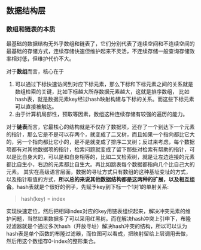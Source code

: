 ## 数据结构层
### 数组和链表的本质
最基础的数据结构无外乎数组和链表了，它们分别代表了连续空间和不连续空间的最基础的存储方式，连续存储快速但维护起来不灵活，不连续存储一般查询存储效率相对低，但维护代价不大。


对于**数组**而言，核心在于
1. 可以通过下标快速访问到对应下标元素，那么下标和下标元素之间的关系就是数组检索的关键，比如下标越大所存数据元素越大，这就是排序数组，
比如hash表，就是数据元素key经过hash映射构建与下标的关系。而这些下标元素可以直接被触达。
2. 由于计算机局部性，预取等因素，数组这种连续存储有较强的遍历的能力。

对于**链表**而言，它最核心的结构就是不仅存了数据项，还存了一个到达下一个元素的指针，那么它是不是可以存两个，就变成了二叉树，而且如果一个指向都比它大的，另一个指向都比它小的，是不是就变成了排序二叉树；反过来考虑，每个数据项都有对其他数据项的指针，检索问题就变成了留下那些对检索有帮助的指针，可以是比自身大的，可以是和自身相等的，比如二叉检索树，就是让左边连接的元素都比自生小，右边的元素都比自生大。再比如跳表每个数据都指向几个比自己大的元素。
其实在高级语言层面，数据的寻址方式只有数组的这种基址变址的方式，以及指针取值的方式，**所以总的来说其他数据结构都是这两种的扩展，以及相互组合**。hash表就是个很好的例子，先赋予key到下标一个1对1的单射关系:
> hash(key) = index

实现快速定位，然后把相同index对应的key用链表组织起来，解决冲突元素的维护问题，当然如果数据多了可以采用红黑树。而在解决hash冲突上引申下，布隆过滤器就是个通过多次hash（开放寻址）解决hash冲突的结构，所以可以认为hash表是单个函数的布隆过滤器，而位图可以看成，把映射留给上层调用去做，然后用这个数组存0-index的整形集合。


